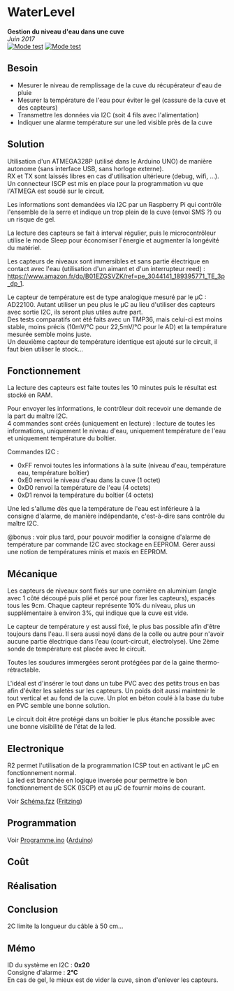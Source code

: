 # WaterLevel
**Gestion du niveau d'eau dans une cuve**  
*Juin 2017*<br>
[![Mode test](https://img.shields.io/github/release/svacher/WaterLevel.svg)]()
[![Mode test](https://img.shields.io/badge/dev-en_cours-orange.svg)]()

## Besoin
* Mesurer le niveau de remplissage de la cuve du récupérateur d'eau de pluie
* Mesurer la température de l'eau pour éviter le gel (cassure de la cuve et des capteurs)
* Transmettre les données via I2C (soit 4 fils avec l'alimentation)
* Indiquer une alarme température sur une led visible près de la cuve

## Solution
Utilisation d'un ATMEGA328P (utilisé dans le Arduino UNO) de manière autonome (sans interface USB, sans horloge externe).  
RX et TX sont laissés libres en cas d'utilisation ultérieure (debug, wifi, …).  
Un connecteur ISCP est mis en place pour la programmation vu que l'ATMEGA est soudé sur le circuit.

Les informations sont demandées via I2C par un Raspberry Pi qui contrôle l'ensemble de la serre et indique un trop plein de la cuve (envoi SMS ?) ou un risque de gel.

La lecture des capteurs se fait à interval régulier, puis le microcontrôleur utilise le mode Sleep pour économiser l'énergie et augmenter la longévité du matériel.

Les capteurs de niveaux sont immersibles et sans partie électrique en contact avec l'eau (utilisation d'un aimant et d'un interrupteur reed) : https://www.amazon.fr/dp/B01EZGSVZK/ref=pe_3044141_189395771_TE_3p_dp_1.

Le capteur de température est de type analogique mesuré par le µC : AD22100. Autant utiliser un peu plus le µC au lieu d'utiliser des capteurs avec sortie I2C, ils seront plus utiles autre part.  
Des tests comparatifs ont été faits avec un TMP36, mais celui-ci est moins stable, moins précis (10mV/°C pour 22,5mV/°C pour le AD) et la température mesurée semble moins juste.  
Un deuxième capteur de température identique est ajouté sur le circuit, il faut bien utiliser le stock…

## Fonctionnement
La lecture des capteurs est faite toutes les 10 minutes puis le résultat est stocké en RAM.

Pour envoyer les informations, le contrôleur doit recevoir une demande de la part du maître I2C.  
4 commandes sont créés (uniquement en lecture) : lecture de toutes les informations, uniquement le niveau d'eau, uniquement température de l'eau et uniquement température du boîtier.

Commandes I2C :
- 0xFF renvoi toutes les informations à la suite (niveau d'eau, température eau, température boîtier)  
- 0xE0 renvoi le niveau d'eau dans la cuve (1 octet)  
- 0xD0 renvoi la température de l'eau (4 octets)  
- 0xD1 renvoi la température du boîtier (4 octets)  

Une led s'allume dès que la température de l'eau est inférieure à la consigne d'alarme, de manière indépendante, c'est-à-dire sans contrôle du maître I2C.

@bonus : voir plus tard, pour pouvoir modifier la consigne d'alarme de température par commande I2C avec stockage en EEPROM. Gérer aussi une notion de températures minis et maxis en EEPROM.

## Mécanique
Les capteurs de niveaux sont fixés sur une cornière en aluminium (angle avec 1 côté découpé puis plié et percé pour fixer les capteurs), espacés tous les 9cm. Chaque capteur représente 10% du niveau, plus un supplémentaire à environ 3%, qui indique que la cuve est vide.

Le capteur de température y est aussi fixé, le plus bas possible afin d'être toujours dans l'eau. Il sera aussi noyé dans de la colle ou autre pour n'avoir aucune partie électrique dans l'eau (court-circuit, électrolyse). Une 2ème sonde de température est placée avec le circuit.

Toutes les soudures immergées seront protégées par de la gaine thermo-rétractable.

L'idéal est d'insérer le tout dans un tube PVC avec des petits trous en bas afin d'éviter les saletés sur les capteurs. Un poids doit aussi maintenir le tout vertical et au fond de la cuve. Un plot en béton coulé à la base du tube en PVC semble une bonne solution.

Le circuit doit être protégé dans un boitier le plus étanche possible avec une bonne visibilité de l'état de la led.

## Electronique
R2 permet l'utilisation de la programmation ICSP tout en activant le µC en fonctionnement normal.  
La led est branchée en logique inversée pour permettre le bon fonctionnement de SCK (ISCP) et au µC de fournir moins de courant.

Voir [Schéma.fzz](https://github.com/svacher/WaterLevel/blob/master/Schéma.fzz) ([Fritzing](http://fritzing.org/download/))

## Programmation
Voir [Programme.ino](https://github.com/svacher/WaterLevel/blob/master/Programme.ino) ([Arduino](https://www.arduino.cc/en/Main/Software))

## Coût

## Réalisation

## Conclusion
2C limite la longueur du câble à 50 cm...

## Mémo
ID du système en I2C : **0x20**  
Consigne d'alarme : **2°C**  
En cas de gel, le mieux est de vider la cuve, sinon d'enlever les capteurs.
